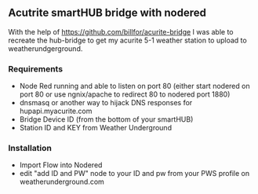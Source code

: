## Acutrite smartHUB bridge with nodered 
With the help of https://github.com/billfor/acurite-bridge I was able to recreate the hub-bridge to get my acurite 5-1 weather station to upload to weatherundgerground.


### Requirements
- Node Red running and able to listen on port 80 (either start nodered on port 80 or use ngnix/apache to redirect 80 to nodered port 1880)
- dnsmasq or another way to hijack DNS responses for hupapi.myacurite.com
- Bridge Device ID (from the bottom of your smartHUB)
- Station ID and KEY from Weather Underground

### Installation
- Import Flow into Nodered
- edit "add ID and PW" node to your ID and pw from your PWS profile on weatherunderground.com
